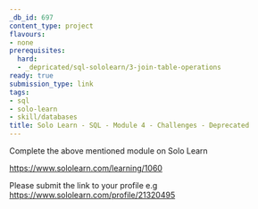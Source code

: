 ```yaml
---
_db_id: 697
content_type: project
flavours:
- none
prerequisites:
  hard:
  - _depricated/sql-sololearn/3-join-table-operations
ready: true
submission_type: link
tags:
- sql
- solo-learn
- skill/databases
title: Solo Learn - SQL - Module 4 - Challenges - Deprecated
---
```


Complete the above mentioned module on Solo Learn

https://www.sololearn.com/learning/1060

Please submit the link to your profile e.g https://www.sololearn.com/profile/21320495